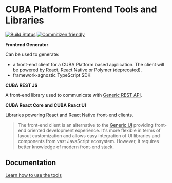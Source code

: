 # CUBA Platform Frontend Tools and Libraries

[![Build Status](https://travis-ci.org/cuba-platform/frontend.svg?branch=master)](https://travis-ci.org/cuba-platform/frontend)
[![Commitizen friendly](https://img.shields.io/badge/commitizen-friendly-brightgreen.svg)](http://commitizen.github.io/cz-cli/)

**Frontend Generator**

Can be used to generate:
 - a front-end client for a CUBA Platform based application. The client will be powered by React, React Native or Polymer (deprecated).
 - framework-agnostic TypeScript SDK

**CUBA REST JS**

A front-end library used to communicate with [Generic REST API](https://doc.cuba-platform.com/restapi-7.2/).

**CUBA React Core and CUBA React UI**

Libraries powering React and React Native front-end clients.

> The front-end client is an alternative to the [Generic UI](https://doc.cuba-platform.com/manual-latest/gui_framework.html)
  providing front-end oriented development experience. 
  It's more flexible in terms of layout customization and allows easy integration of
  UI libraries and components from vast JavaScript ecosystem. 
  However, it requires better knowledge of modern front-end stack.


## Documentation

[Learn how to use the tools](https://cuba-platform.github.io/frontend)